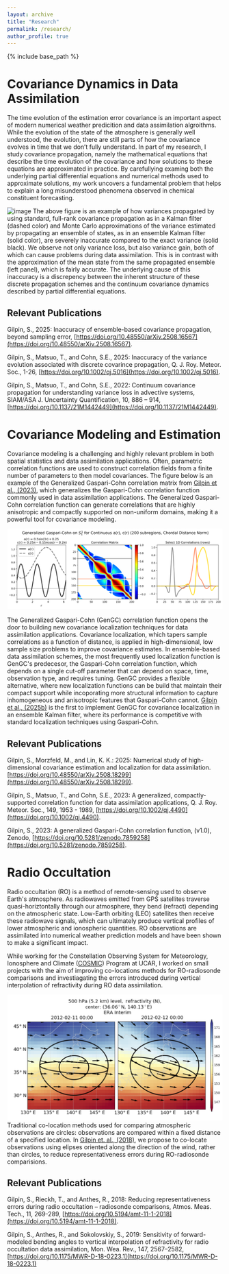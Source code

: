 ```yaml
---
layout: archive
title: "Research"
permalink: /research/
author_profile: true
---
```



{% include base_path %}

Covariance Dynamics in Data Assimilation 
======
The time evolution of the estimation error covariance is an important aspect of modern numerical weather predicition and data assimilation algroithms. While the evolution of the state of the atmosphere is generally well understood, the evolution, there are still parts of how the covariance evolves in time that we don’t fully understand. In part of my research, I study covariance propagation, namely the mathematical equations that describe the time evolution of the covariance and how solutions to these equations are approximated in practice. By carefullying examing both the underlying partial differential equations and numerical methods used to approximate solutions, my work uncovers a fundamental problem that helps to explain a long misunderstood phenomena observed in chemical constituent forecasting.

![image](/images/CN_mean_var_test_nt380.pdf")
The above figure is an example of how variances propagated by using standard, full-rank covariance propagation as in a Kalman filter (dashed color) and Monte Carlo approximations of the variance estimated by propagating an ensemble of states, as in an ensemble Kalman filter (solid color), are severely inaccurate compared to the exact variance (solid black). We observe not only variance loss, but also variance gain, both of which can cause problems during data assimilation. This is in contrast with the approximation of the mean state from the same propagated ensemble (left panel), which is fairly accurate. The underlying cause of this inaccuracy is a discrepency between the inherent structure of these discrete propagation schemes and the continuum covariance dynamics described by partial differential equations.

Relevant Publications
------
Gilpin, S., 2025: Inaccuracy of ensemble-based covariance propagation, beyond sampling error, [https://doi.org/10.48550/arXiv.2508.16567](https://doi.org/10.48550/arXiv.2508.16567).

Gilpin, S., Matsuo, T., and Cohn, S.E., 2025: Inaccuracy of the variance evolution associated with discrete covarince propagation, Q. J. Roy. Meteor. Soc., 1-26, [https://doi.org/10.1002/qj.5016](https://doi.org/10.1002/qj.5016).

Gilpin, S., Matsuo, T., and Cohn, S.E., 2022: Continuum covariance propagation for understanding variance loss in advective systems, SIAM/ASA J. Uncertainty Quantification, 10, 886 – 914, [https://doi.org/10.1137/21M1442449](https://doi.org/10.1137/21M1442449).

Covariance Modeling and Estimation
======
Covariance modeling is a challenging and highly relevant problem in both spatial statistics and data assimilation applications. Often, parametric correlation functions are used to construct correlation fields from a finite number of parameters to then model covariances. The figure below is an example of the Generalized Gaspari-Cohn correlation matrix from [Gilpin et al., (2023)](https://doi.org/10.1002/qj.4490), which generalizes the Gaspari-Cohn correlation function commonly used in data assimilation applications. The Generalized Gaspari-Cohn correlation function can generate correlations that are highly anisotropic and compactly supported on non-uniform domains, making it a powerful tool for covariance modeling.

![image](/images/Gilpin_fig5.png "Example of Generalized Gaspari-Cohn on the Unit Circle")

The Generalized Gaspari-Cohn (GenGC) correlation function opens the door to building new covariance localization techniques for data assimilation applications. Covariance localization, which tapers sample correlations as a function of distance, is applied in high-dimensional, low sample size problems to improve covariance estimates. In ensemble-based data assimilation schemes, the most frequently used localization function is GenGC's predecesor, the Gaspari-Cohn correlation function, which depends on a single cut-off parameter that can depend on space, time, observation type, and requires tuning. GenGC provides a flexible alternative, where new localization functions can be build that maintain their compact support while incoporating more structural information to capture inhomogeneous and anisotropic features that Gaspari-Cohn cannot. [Gilpin et al., (2025b)](https://doi.org/10.48550/arXiv.2508.18299) is the first to implement GenGC for covariance localization in an ensemble Kalman filter, where its performance is competitive with standard localization techniques using Gaspari-Cohn. 

Relevant Publications
------
Gilpin, S., Morzfeld, M., and Lin, K. K.: 2025: Numerical study of high-dimensional covariance estimation and localization for data assimilation. [https://doi.org/10.48550/arXiv.2508.18299](https://doi.org/10.48550/arXiv.2508.18299).

Gilpin, S., Matsuo, T., and Cohn, S.E., 2023: A generalized, compactly-supported correlation function for data assimilation applications, Q. J. Roy. Meteor. Soc., 149, 1953 - 1989, [https://doi.org/10.1002/qj.4490](https://doi.org/10.1002/qj.4490).

Gilpin, S., 2023: A generalized Gaspari-Cohn correlation function, (v1.0), Zenodo, [https://doi.org/10.5281/zenodo.7859258](https://doi.org/10.5281/zenodo.7859258).


Radio Occultation
======
Radio occultation (RO) is a method of remote-sensing used to observe Earth's atmosphere. As radiowaves emitted from GPS satellites traverse quasi-horiztontally through our atmosphere, they bend (refract) depending on the atmospheric state. Low-Earth orbiting (LEO) satellites then receive these radiowave signals, which can ultimately produce vertical profiles of lower atmospheric and ionospheric quantities. RO observations are assimilated into numerical weather prediction models and have been shown to make a significant impact.

While working for the Constellation Observing System for Meteorology, Ionosphere and Climate ([COSMIC](https://www.cosmic.ucar.edu)) Program at UCAR, I worked on small projects with the aim of improving co-locations methods for RO-radiosonde comparisons and investiagating the errors introduced during vertical interpolation of refractivity during RO data assimilation.

![image](/images/rors_elipse_example.png)
Traditional co-location methods used for comparing atmospheric observations are circles: observations are compared within a fixed distance of a specified location. In [Gilpin et. al., (2018)](https://doi.org/10.5194/amt-11-1-2018), we propose to co-locate observations using elipses oriented along the direction of the wind, rather than circles, to reduce representativeness errors during RO-radiosonde comparisions. 

Relevant Publications
------
Gilpin, S., Rieckh, T., and Anthes, R., 2018: Reducing representativeness errors during radio occultation – radiosonde comparisons, Atmos. Meas. Tech., 11, 269-289, [https://doi.org/10.5194/amt-11-1-2018](https://doi.org/10.5194/amt-11-1-2018).


Gilpin, S., Anthes, R., and Sokolovskiy, S., 2019: Sensitivity of forward-modeled bending angles to vertical interpolation of refractivity for radio occultation data assimilation, Mon. Wea. Rev., 147, 2567–2582, [https://doi.org/10.1175/MWR-D-18-0223.1](https://doi.org/10.1175/MWR-D-18-0223.1)
